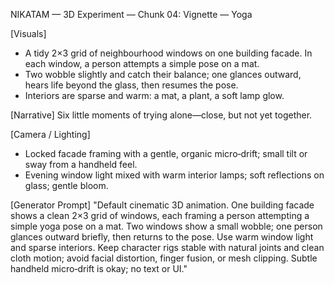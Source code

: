 NIKATAM — 3D Experiment — Chunk 04: Vignette — Yoga

[Visuals]
- A tidy 2×3 grid of neighbourhood windows on one building facade. In each window, a person attempts a simple pose on a mat.
- Two wobble slightly and catch their balance; one glances outward, hears life beyond the glass, then resumes the pose.
- Interiors are sparse and warm: a mat, a plant, a soft lamp glow.

[Narrative]
Six little moments of trying alone—close, but not yet together.

[Camera / Lighting]
- Locked facade framing with a gentle, organic micro‑drift; small tilt or sway from a handheld feel.
- Evening window light mixed with warm interior lamps; soft reflections on glass; gentle bloom.

[Generator Prompt]
"Default cinematic 3D animation. One building facade shows a clean 2×3 grid of windows, each framing a person attempting a simple yoga pose on a mat. Two windows show a small wobble; one person glances outward briefly, then returns to the pose. Use warm window light and sparse interiors. Keep character rigs stable with natural joints and clean cloth motion; avoid facial distortion, finger fusion, or mesh clipping. Subtle handheld micro‑drift is okay; no text or UI."


